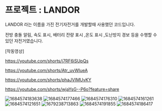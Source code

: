 # 프로젝트 : LANDOR
LANDOR 라는 이름을 가진 전기자전거를 개발할때 사용했던 코드입니다.

전방 충돌 알림, 속도 표시, 배터리 잔량 표시 ,온도 표시 ,도난방지 경보 등을 수행할 수 있던 자전거였습니다.

[작동영상]


https://youtube.com/shorts/j7RF6iSUpQs

https://youtube.com/shorts/Atr_uvWlueA

https://youtube.com/shorts/phaJVIMUvKY

https://youtube.com/shorts/wjaYsG--P6o?feature=share

![1684574183638](https://github.com/softcreampie/Landor-Bike/assets/92370007/2bfd6144-a568-4e96-98b7-cb40c0ff2030)
![1684574177466](https://github.com/softcreampie/Landor-Bike/assets/92370007/bbffc3d1-836a-462a-82a9-b68d1d717068)
![1684574176310](https://github.com/softcreampie/Landor-Bike/assets/92370007/85d395fa-232c-4205-8159-242d2e788013)
![1684574161261](https://github.com/softcreampie/Landor-Bike/assets/92370007/b342d04b-df8c-45b2-a9cf-28727f4702ea)
![1684574121651](https://github.com/softcreampie/Landor-Bike/assets/92370007/2aa4d05d-08b0-4242-b238-b016ad9f3ff4)
![1679238713863](https://github.com/softcreampie/Landor-Bike/assets/92370007/961e55cf-edfb-4eb3-8818-39d9aee7ef35)
![1684574191855](https://github.com/softcreampie/Landor-Bike/assets/92370007/a33d255e-46c8-40f4-bccc-a663c26c9524)
![1684574186417](https://github.com/softcreampie/Landor-Bike/assets/92370007/7448b765-b36c-4809-841d-4fed40467e33)
